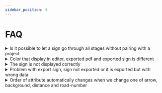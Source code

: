 ```yaml
---
sidebar_position: 9
---
```


# FAQ

<details>
  <summary>Is it possible to let a sign go through all stages without pairing with a project</summary>

   1. It is possible to go with or without project, but those sign will not get benefit like if is part of the projects.

</details>
<details>
  <summary>Color that display in editor, exported pdf and exported sign is different</summary>

   1. Editor and Exported PDF use `RGB` based format, since browser can't display `CMYK` value.
   2. Exported Sign use `CMYK` based format, since client preferred that.

</details>
<details>
  <summary>The sign is not displayed correctly</summary>

   Either we still not displayed the feature or they are already exist but the value is not setup correctly.

</details>
<details>
  <summary>Problem with export sign, sign not exported or it is exported but with wrong data</summary>

   This happen when sign is not setup correctly, old sign that comes from archive usually experienced this. The solution is to re-save the sign.

</details>
<details>
  <summary>Order of attribute automatically changes when we change one of arrow, background, distance and road-number</summary>

   All of those items are sorted automatically, you can find that configuration on the setting page.

</details>



